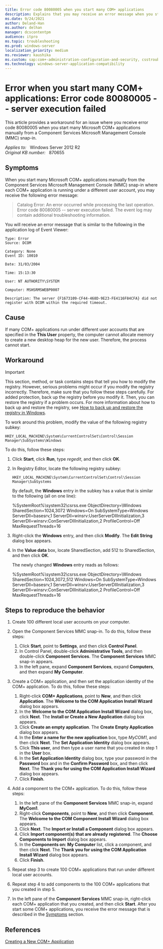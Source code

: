 ```yaml
---
title: Error code 80080005 when you start many COM+ applications
description: Explains that you may receive an error message when you start lots of COM+ applications manually from a Component Services MMC snap-in. Provides a resolution to change the value of a registry key that allows more COM+ applications to run.
ms.date: 9/24/2021
author: Deland-Han
ms.author: delhan
manager: dcscontentpm
audience: itpro
ms.topic: troubleshooting
ms.prod: windows-server
localization_priority: medium
ms.reviewer: kaushika
ms.custom: sap:com+-administration-configuration-and-security, csstroubleshoot
ms.technology: windows-server-application-compatibility
---
```

# Error when you start many COM+ applications: Error code 80080005 -- server execution failed

This article provides a workaround for an issue where you receive error code 80080005 when you start many Microsoft COM+ applications manually from a Component Services Microsoft Management Console (MMC) snap-in.

_Applies to:_ &nbsp; Windows Server 2012 R2  
_Original KB number:_ &nbsp; 870655

## Symptoms

When you start many Microsoft COM+ applications manually from the Component Services Microsoft Management Console (MMC) snap-in where each COM+ application is running under a different user account, you may receive the following error message:

> Catalog Error: An error occurred while processing the last operation. Error code 80080005 -- server execution failed. The event log may contain additional troubleshooting information.

You will receive an error message that is similar to the following in the application log of Event Viewer:

```output
Type: Error
Source: DCOM

Category: None
Event ID: 10010

Date: 31/03/2004

Time: 15:13:30

User: NT AUTHORITY\SYSTEM

Computer: MSHSRMSWEBP0007

Description: The server {F1673109-CF44-468D-9E23-FE4116F84CFA} did not register with DCOM within the required timeout.
```

## Cause

If many COM+ applications run under different user accounts that are specified in the **This User** property, the computer cannot allocate memory to create a new desktop heap for the new user. Therefore, the process cannot start.

## Workaround

> [!IMPORTANT]
> This section, method, or task contains steps that tell you how to modify the registry. However, serious problems might occur if you modify the registry incorrectly. Therefore, make sure that you follow these steps carefully. For added protection, back up the registry before you modify it. Then, you can restore the registry if a problem occurs. For more information about how to back up and restore the registry, see [How to back up and restore the registry in Windows](https://support.microsoft.com/help/322756).

To work around this problem, modify the value of the following registry subkey:

`HKEY_LOCAL_MACHINE\System\CurrentControlSet\Control\Session Manager\SubSystems\Windows`

To do this, follow these steps:

1. Click **Start**, click **Run**, type *regedit*, and then click **OK**.
2. In Registry Editor, locate the following registry subkey:

    `HKEY_LOCAL_MACHINE\System\CurrentControlSet\Control\Session Manager\SubSystems`

    By default, the **Windows** entry in the subkey has a value that is similar to the following (all on one line):

    %SystemRoot%\\system32\\csrss.exe ObjectDirectory=\\Windows SharedSection=1024,3072 Windows=On SubSystemType=Windows ServerDll=basesrv,1 ServerDll=winsrv:UserServerDllInitialization,3 ServerDll=winsrv:ConServerDllInitialization,2 ProfileControl=Off MaxRequestThreads=16

3. Right-click the **Windows** entry, and then click **Modify**. The **Edit String** dialog box appears.
4. In the **Value data** box, locate SharedSection, add 512 to SharedSection, and then click **OK**.

    The newly changed **Windows** entry reads as follows:

    %SystemRoot%\\system32\\csrss.exe ObjectDirectory=\\Windows SharedSection=1024,3072,512 Windows=On SubSystemType=Windows ServerDll=basesrv,1 ServerDll=winsrv:UserServerDllInitialization,3 ServerDll=winsrv:ConServerDllInitialization,2 ProfileControl=Off MaxRequestThreads=16

## Steps to reproduce the behavior

1. Create 100 different local user accounts on your computer.

2. Open the Component Services MMC snap-in. To do this, follow these steps:
    1. Click **Start**, point to **Settings**, and then click **Control Panel**.
    2. In Control Panel, double-click **Administrative Tools**, and then double-click **Component Services**. The **Component Services** MMC snap-in appears.
    3. In the left pane, expand **Component Services**, expand **Computers**, and then expand **My Computer**.

3. Create a COM+ application, and then set the application identity of the COM+ application. To do this, follow these steps:
    1. Right-click **COM+ Applications**, point to **New**, and then click **Application**. The **Welcome to the COM Application Install Wizard** dialog box appears.
    2. In the **Welcome to the COM Application Install Wizard** dialog box, click **Next**. The **Install or Create a New Application** dialog box appears.
    3. Click **Create an empty application**. The **Create Empty Application** dialog box appears.
    4. In the **Enter a name for the new application** box, type *MyCOM1*, and then click **Next**. The **Set Application Identity** dialog box appears.
    5. Click **This user**, and then type a user name that you created in step 1 in the **User** box.
    6. In the **Set Application Identity** dialog box, type your password in the **Password** box and in the **Confirm Password** box, and then click **Next**. The **Thank you for using the COM Application Install Wizard** dialog box appears.
    7. Click **Finish**.

4. Add a component to the COM+ application. To do this, follow these steps:
    1. In the left pane of the **Component Services** MMC snap-in, expand **MyCom1**.
    2. Right-click **Components**, point to **New**, and then click **Component**. The **Welcome to the COM Component Install Wizard** dialog box appears.
    3. Click **Next**. The **Import or Install a Component** dialog box appears.
    4. Click **Import component(s) that are already registered**. The **Choose Components to Import** dialog box appears.
    5. In the **Components on: My Computer** list, click a component, and then click **Next**. The **Thank you for using the COM Application Install Wizard** dialog box appears.
    6. Click **Finish**.

5. Repeat step 3 to create 100 COM+ applications that run under different local user accounts.

6. Repeat step 4 to add components to the 100 COM+ applications that you created in step 5.

7. In the left pane of the **Component Services** MMC snap-in, right-click each COM+ application that you created, and then click **Start**. After you start some COM+ applications, you receive the error message that is described in the [Symptoms](#symptoms) section.

## References

[Creating a New COM+ Application](/windows/win32/cossdk/creating-a-new-com--application)
